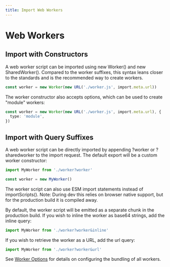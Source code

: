 ```yaml
---
title: Import Web Workers
---
```


# Web Workers

## Import with Constructors

A web worker script can be imported using new Worker() and new SharedWorker(). Compared to the worker suffixes, this syntax leans closer to the standards and is the recommended way to create workers.

```ts
const worker = new Worker(new URL('./worker.js', import.meta.url))
```

The worker constructor also accepts options, which can be used to create "module" workers:

```ts
const worker = new Worker(new URL('./worker.js', import.meta.url), {
  type: 'module',
})
```

## Import with Query Suffixes

A web worker script can be directly imported by appending ?worker or ?sharedworker to the import request. The default export will be a custom worker constructor:

```js
import MyWorker from './worker?worker'

const worker = new MyWorker()
```

The worker script can also use ESM import statements instead of importScripts(). Note: During dev this relies on browser native support, but for the production build it is compiled away.

By default, the worker script will be emitted as a separate chunk in the production build. If you wish to inline the worker as base64 strings, add the inline query:

```js
import MyWorker from './worker?worker&inline'
```

If you wish to retrieve the worker as a URL, add the url query:

```js
import MyWorker from './worker?worker&url'
```

See [Worker Options](https://vitejs.dev/config/worker-options.html) for details on configuring the bundling of all workers.